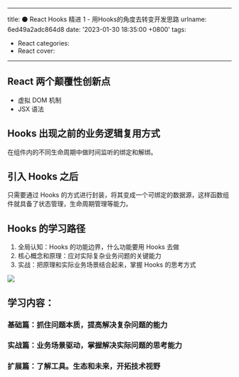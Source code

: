 <!--
 * @Author: HTT httishere0728@gmail.com
 * @Date: 2024-01-05 23:49:03
 * @LastEditors: HTT httishere0728@gmail.com
 * @LastEditTime: 2024-01-05 23:54:45
 * @FilePath: /hexo-yuque-blog/source/_posts/notion/6ed49a2adc864d8.md
 * @Description: 这是默认设置,请设置`customMade`, 打开koroFileHeader查看配置 进行设置: https://github.com/OBKoro1/koro1FileHeader/wiki/%E9%85%8D%E7%BD%AE
-->
---
title: ⚫ React Hooks 精进 1 - 用Hooks的角度去转变开发思路
urlname: 6ed49a2adc864d8
date: '2023-01-30 18:35:00 +0800'
tags:
  - React
categories:
  - React
cover:
---

## React 两个颠覆性创新点

- 虚拟 DOM 机制
- JSX 语法

## Hooks 出现之前的业务逻辑复用方式

在组件内的不同生命周期中做时间监听的绑定和解绑。

## 引入 Hooks 之后

只需要通过 Hooks 的方式进行封装，将其变成一个可绑定的数据源，这样函数组件就具备了状态管理，生命周期管理等能力。

## Hooks 的学习路径

1. 全局认知：Hooks 的功能边界，什么功能要用 Hooks 去做
2. 核心概念和原理：应对实际复杂业务问题的关键能力
3. 实战：把原理和实际业务场景结合起来，掌握 Hooks 的思考方式

![](https://i.hd-r.cn/fa23b9c56bc62fe4a0bbd40777b6a67a.jpg)

## 学习内容：

### 基础篇：抓住问题本质，提高解决复杂问题的能力

### 实战篇：业务场景驱动，掌握解决实际问题的思考能力

### 扩展篇：了解工具。生态和未来，开拓技术视野
